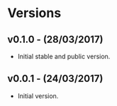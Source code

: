 # Versions

## v0.1.0 - (28/03/2017)

* Initial stable and public version.


## v0.0.1 - (24/03/2017)

* Initial version.
